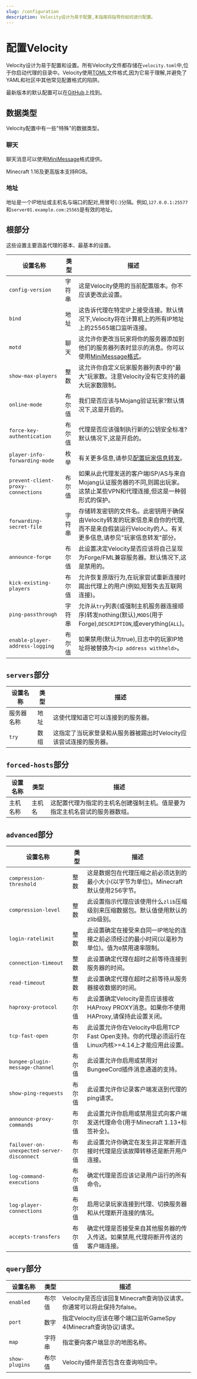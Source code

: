 ```yaml
---
slug: /configuration
description: Velocity设计为易于配置,本指南将指导你如何进行配置。
---
```


# 配置Velocity

Velocity设计为易于配置和设置。所有Velocity文件都存储在`velocity.toml`中,位于你启动代理的目录中。Velocity使用[TOML](https://github.com/toml-lang/toml)文件格式,因为它易于理解,并避免了YAML和社区中其他常见配置格式的陷阱。

最新版本的默认配置可以在[GitHub](https://github.com/PaperMC/Velocity/blob/dev/3.0.0/proxy/src/main/resources/default-velocity.toml)上找到。

## 数据类型

Velocity配置中有一些"特殊"的数据类型。

### 聊天

聊天消息可以使用[MiniMessage](https://docs.advntr.dev/minimessage/format.html)格式提供。

Minecraft 1.16及更高版本支持RGB。

### 地址

地址是一个IP地址或主机名与端口的配对,用冒号(`:`)分隔。例如,`127.0.0.1:25577`和`server01.example.com:25565`是有效的地址。

## 根部分

这些设置主要涵盖代理的基本、最基本的设置。

| 设置名称                           | 类型    | 描述                                                                                                                                                                                                                                                        |
|------------------------------------|---------|--------------------------------------------------------------------------------------------------------------------------------------------------------------------------------------------------------------------------------------------------------------------|
| `config-version`                   | 字符串  | 这是Velocity使用的当前配置版本。你不应该更改此设置。                                                                                                                                                                                                        |
| `bind`                             | 地址    | 这告诉代理在特定IP上接受连接。默认情况下,Velocity将在计算机上的所有IP地址上的25565端口监听连接。                                                                                                                                                           |
| `motd`                             | 聊天    | 这允许你更改当玩家将你的服务器添加到他们的服务器列表时显示的消息。你可以使用[MiniMessage格式](https://docs.advntr.dev/minimessage/format.html)。                                                                                                            |
| `show-max-players`                 | 整数    | 这允许你自定义玩家服务器列表中的"最大"玩家数。注意Velocity没有它支持的最大玩家数限制。                                                                                                                                                                     |
| `online-mode`                      | 布尔值  | 我们是否应该与Mojang验证玩家?默认情况下,这是开启的。                                                                                                                                                                                                        |
| `force-key-authentication`         | 布尔值  | 代理是否应该强制执行新的公钥安全标准?默认情况下,这是开启的。                                                                                                                                                                                               |
| `player-info-forwarding-mode`      | 枚举    | 有关更多信息,请参见[配置玩家信息转发](../getting-started/forwarding.md)。                                                                                                                                                                                    |
| `prevent-client-proxy-connections` | 布尔值  | 如果从此代理发送的客户端ISP/AS与来自Mojang认证服务器的不同,则踢出玩家。这禁止某些VPN和代理连接,但这是一种弱形式的保护。                                                                                                                                   |
| `forwarding-secret-file`           | 字符串  | 存储转发密钥的文件名。此密钥用于确保由Velocity转发的玩家信息来自你的代理,而不是来自假装运行Velocity的人。有关更多信息,请参见"玩家信息转发"部分。                                                                                                           |
| `announce-forge`                   | 布尔值  | 此设置决定Velocity是否应该将自己呈现为Forge/FML兼容服务器。默认情况下,这是禁用的。                                                                                                                                                                         |
| `kick-existing-players`            | 布尔值  | 允许恢复原版行为,在玩家尝试重新连接时踢出代理上的用户(例如,短暂失去互联网连接)。                                                                                                                                                                          |
| `ping-passthrough`                 | 字符串  | 允许从`try`列表(或强制主机服务器连接顺序)转发nothing(默认),`MODS`(用于Forge),`DESCRIPTION`,或everything(`ALL`)。                                                                                                                                            |
| `enable-player-address-logging`    | 布尔值  | 如果禁用(默认为true),日志中的玩家IP地址将被替换为`<ip address withheld>`。                                                                                                                                                                                  |

## `servers`部分

| 设置名称    | 类型    | 描述                                                                                                                |
|---------------|---------|----------------------------------------------------------------------------------------------------------------------------|
| 服务器名称    | 地址    | 这使代理知道它可以连接到的服务器。                                                                                 |
| `try`         | 数组    | 这指定了当玩家登录和从服务器被踢出时Velocity应该尝试连接的服务器。                                                |

## `forced-hosts`部分

| 设置名称   | 类型     | 描述                                                                                                                                       |
|--------------|----------|---------------------------------------------------------------------------------------------------------------------------------------------------|
| 主机名称     | 主机名   | 这配置代理为指定的主机名创建强制主机。值是要为指定主机名尝试的服务器数组。                                                               |

## `advanced`部分

| 设置名称                                | 类型    | 描述                                                                                                                                                                             |
|--------------------------------------------|---------|---------------------------------------------------------------------------------------------------------------------------------------------------------------------------------------------------------|
| `compression-threshold`                    | 整数    | 这是数据包在代理压缩之前必须达到的最小大小(以字节为单位)。Minecraft默认使用256字节。                                                                                          |
| `compression-level`                        | 整数    | 此设置指示代理应该使用什么`zlib`压缩级别来压缩数据包。默认值使用默认的zlib级别。                                                                                           |
| `login-ratelimit`                          | 整数    | 此设置确定在接受来自同一IP地址的连接之前必须经过的最小时间(以毫秒为单位)。值为`0`禁用速率限制。                                                                            |
| `connection-timeout`                       | 整数    | 此设置确定代理在超时之前等待连接到服务器的时间。                                                                                                                          |
| `read-timeout`                             | 整数    | 此设置确定代理在超时之前等待从服务器接收数据的时间。                                                                                                                     |
| `haproxy-protocol`                         | 布尔值  | 此设置确定Velocity是否应该接收HAProxy PROXY消息。如果你不使用HAProxy,请保持此设置关闭。                                                                                |
| `tcp-fast-open`                            | 布尔值  | 此设置允许你在Velocity中启用TCP Fast Open支持。你的代理必须运行在Linux内核>=4.14上才能应用此设置。                                                              |
| `bungee-plugin-message-channel`            | 布尔值  | 此设置允许你启用或禁用对BungeeCord插件消息通道的支持。                                                                                                       |
| `show-ping-requests`                       | 布尔值  | 此设置允许你记录客户端发送到代理的ping请求。                                                                                                                              |
| `announce-proxy-commands`                  | 布尔值  | 此设置允许你启用或禁用显式向客户端发送代理命令(用于Minecraft 1.13+标签补全)。                                                                      |
| `failover-on-unexpected-server-disconnect` | 布尔值  | 此设置允许你确定在发生非正常断开连接时代理是应该故障转移还是断开用户连接。                                                                         |
| `log-command-executions`                   | 布尔值  | 确定代理是否应该记录用户运行的所有命令。                                                                                                                            |
| `log-player-connections`                   | 布尔值  | 启用记录玩家连接到代理、切换服务器和从代理断开连接的情况。                                                                                                 |
| `accepts-transfers`                        | 布尔值  | 确定代理是否接受来自其他服务器的传入传送。如果禁用,代理将断开传送的客户端连接。                                                          |

## `query`部分

| 设置名称      | 类型    | 描述                                                                                                  |
|----------------|---------|--------------------------------------------------------------------------------------------------------------|
| `enabled`      | 布尔值  | Velocity是否应该回复Minecraft查询协议请求。你通常可以将此保持为false。                               |
| `port`         | 数字    | 指定Velocity应该在哪个端口监听GameSpy 4(Minecraft查询协议)请求。                                      |
| `map`          | 字符串  | 指定要向客户端显示的地图名称。                                                                         |
| `show-plugins` | 布尔值  | Velocity插件是否包含在查询响应中。                                                                     |
